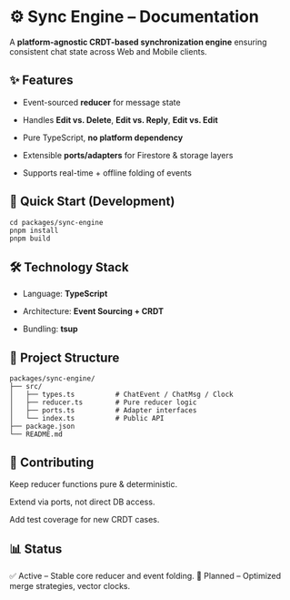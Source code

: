 # ⚙️ Sync Engine – Documentation

A **platform-agnostic CRDT-based synchronization engine** ensuring consistent chat state across Web and Mobile clients.

## ✨ Features

- Event-sourced **reducer** for message state

- Handles **Edit vs. Delete**, **Edit vs. Reply**, **Edit vs. Edit**

- Pure TypeScript, **no platform dependency**

- Extensible **ports/adapters** for Firestore & storage layers

- Supports real-time + offline folding of events

## 🚀 Quick Start (Development)
```
cd packages/sync-engine
pnpm install
pnpm build
```

## 🛠️ Technology Stack

- Language: **TypeScript**

- Architecture: **Event Sourcing + CRDT**

- Bundling: **tsup**


## 📁 Project Structure
```
packages/sync-engine/
├── src/
│   ├── types.ts          # ChatEvent / ChatMsg / Clock
│   ├── reducer.ts        # Pure reducer logic
│   ├── ports.ts          # Adapter interfaces
│   └── index.ts          # Public API
├── package.json
└── README.md
```

## 🤝 Contributing

Keep reducer functions pure & deterministic.

Extend via ports, not direct DB access.

Add test coverage for new CRDT cases.

## 📊 Status

✅ Active – Stable core reducer and event folding.
🚧 Planned – Optimized merge strategies, vector clocks.
